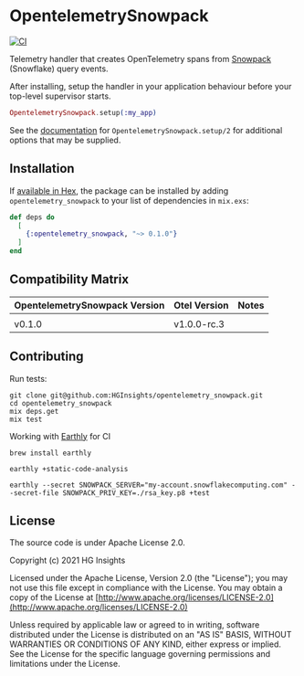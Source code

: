# OpentelemetrySnowpack

[![CI](https://github.com/HGInsights/opentelemetry_snowpack/workflows/CI/badge.svg)](https://github.com/HGInsights/opentelemetry_snowpack/actions/workflows/elixir.yml)

Telemetry handler that creates OpenTelemetry spans from [Snowpack](https://github.com/HGInsights/opentelemetry_snowpack)
(Snowflake) query events.

After installing, setup the handler in your application behaviour before your top-level supervisor starts.

```elixir
OpentelemetrySnowpack.setup(:my_app)
```

See the [documentation](https://hginsights.github.io/opentelemetry_snowpack) for `OpentelemetrySnowpack.setup/2` for
additional options that may be supplied.

## Installation

If [available in Hex](https://hex.pm/docs/publish), the package can be installed by adding `opentelemetry_snowpack` to
your list of dependencies in `mix.exs`:

```elixir
def deps do
  [
    {:opentelemetry_snowpack, "~> 0.1.0"}
  ]
end
```

## Compatibility Matrix

| OpentelemetrySnowpack Version | Otel Version | Notes |
| :---------------------------- | :----------- | :---- |
|                               |              |       |
| v0.1.0                        | v1.0.0-rc.3  |       |

## Contributing

Run tests:

```
git clone git@github.com:HGInsights/opentelemetry_snowpack.git
cd opentelemetry_snowpack
mix deps.get
mix test
```

Working with [Earthly](https://earthly.dev/) for CI

```
brew install earthly

earthly +static-code-analysis

earthly --secret SNOWPACK_SERVER="my-account.snowflakecomputing.com" --secret-file SNOWPACK_PRIV_KEY=./rsa_key.p8 +test
```

## License

The source code is under Apache License 2.0.

Copyright (c) 2021 HG Insights

Licensed under the Apache License, Version 2.0 (the "License"); you may not use this file except in compliance with the
License. You may obtain a copy of the License at
[http://www.apache.org/licenses/LICENSE-2.0](http://www.apache.org/licenses/LICENSE-2.0)

Unless required by applicable law or agreed to in writing, software distributed under the License is distributed on an
"AS IS" BASIS, WITHOUT WARRANTIES OR CONDITIONS OF ANY KIND, either express or implied. See the License for the specific
language governing permissions and limitations under the License.
